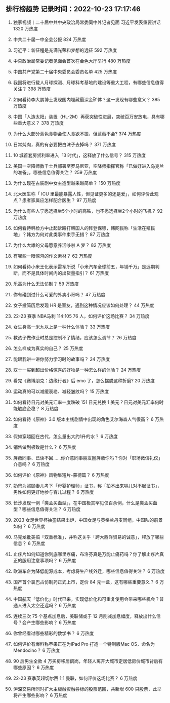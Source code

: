 
## 排行榜趋势 记录时间：2022-10-23 17:17:46
  
  1. 独家视频丨二十届中共中央政治局常委同中外记者见面 习近平发表重要讲话 1320 万热度
    
  2. 中共二十届一中全会公报 824 万热度
    
  3. 习近平：新征程是充满光荣和梦想的远征 592 万热度
    
  4. 中央政治局常委记者见面会首次在金色大厅举行 480 万热度
    
  5. 中国共产党第二十届中央委员会委员名单 425 万热度
    
  6. 我国将进行载人月球探测、月球科考基地的建设等重大工程，有哪些信息值得关注？ 398 万热度
    
  7. 如何看待李大鹏博士发现国内埋藏最深金矿体？这一发现有哪些意义？ 385 万热度
    
  8. 中国「人造太阳」装置（HL-2M）再获突破性进展，突破百万安放电，具有哪些重大意义？ 378 万热度
    
  9. 为什么大部分蓝色食物会使人食欲不振，但蓝莓不会? 374 万热度
    
  10. 日常炖肉，真的有必要把白沫子去掉吗？ 371 万热度
    
  11. 10 城首套房贷利率进入「3 时代」，这释放了什么信号？ 315 万热度
    
  12. 美国一空降师数千士兵部署至罗马尼亚，空降师指挥官称「已做好进入乌克兰的准备」，哪些信息值得关注？ 259 万热度
    
  13. 为什么现在古装剧中女主造型越来越简单？ 150 万热度
    
  14. 北大医生称「 ICU 里最能暴露人性，但见证更多的还是爱」，如何评价此观点？患者家属应怎样配合医生？ 97 万热度
    
  15. 为什么有些人宁愿选择坐5个小时的高铁，也不愿选择坐2个小时的飞机？ 92 万热度
    
  16. 如何看待韩检方中止起诉殴打韩国人的拜登保镖，韩网民称「生活在殖民地」？韩方为何对此类事件束手无措？ 87 万热度
    
  17. 为什么大雄的父母愿意养活哆啦 A 梦？ 82 万热度
    
  18. 有哪些一眼惊鸿的作文素材？ 62 万热度
    
  19. 如何看待小米王化表示雷军所说「小米汽车全球前五，年销千万」是远期判断，而不是具体时间内的出货量指引？ 61 万热度
    
  20. 乐高为什么无法仿制？ 59 万热度
    
  21. 你有碰到过什么可爱的外卖小哥吗？ 47 万热度
    
  22. 女子投简历后发现 HR 是室友，遇到这种情况应该如何处理？ 44 万热度
    
  23. 22-23 赛季 NBA马刺 114:105 76 人，如何评价这场比赛？ 34 万热度
    
  24. 女生身高一米九以上是一种什么体验？ 33 万热度
    
  25. 教孩子做作业时总是控制不了情绪，应该怎么调节？ 26 万热度
    
  26. 怎么样成为真实的自己？ 25 万热度
    
  27. 能跟我讲一讲你努力学习时的故事吗？ 24 万热度
    
  28. 双十一买到超出价格惊喜的好物是一种怎么样的体验？ 24 万热度
    
  29. 看完《赛博朋克：边缘行者》后 emo 了，怎么摆脱这种折磨? 20 万热度
    
  30. 运动真的可以减缓衰老、减轻皱纹吗？ 15 万热度
    
  31. 如何看待日元对美元汇率一度跌破 151 日元兑换 1 美元？日元对美元汇率何时能触底企稳？ 8 万热度
    
  32. 如何看待《原神》3.0 版本主线剧情中出现的角色艾尔海森人气很高？ 6 万热度
    
  33. 假如穿越回在古代，怎么量出大约1升的水？ 6 万热度
    
  34. 销售做到极致是什么？ 6 万热度
    
  35. 屏蔽同事、已读不回……你介意同事朋友圈屏蔽你吗？你对「职场微信礼仪」介意吗？ 6 万热度
    
  36. 如何评价《原神》风物集短片-蒙德篇？ 6 万热度
    
  37. 奶爸为照顾妻儿考下「母婴护理师」证书，称「拍不出来嗝儿对不起证书」，男性如何更好地参与育儿过程？ 6 万热度
    
  38. 长沙发现一例「类孟买血型」，在中国极其罕见仅百余例，什么是类孟买血型？哪些信息值得关注？ 6 万热度
    
  39. 2023 女足世界杯抽签结果出炉，中国女足与英格兰丹麦同组，中国队的前景如何？ 6 万热度
    
  40. 马克龙批美搞「双重标准」，并称这关乎「跨大西洋贸易的诚意」，释放了哪些信息？ 6 万热度
    
  41. 止疼片如何知道你到底哪里疼痛，布洛芬真是万能止痛药吗？你了解止疼片真正的服用注意事项吗？ 6 万热度
    
  42. 欧洲车企为降低能源成本，考虑将生产线外迁，哪些信息值得关注？ 6 万热度
    
  43. 国产首个氯巴占仿制药正式上市，定价 84 元一盒，这有哪些重要意义？ 6 万热度
    
  44. 中国航天「低价化」时代已来，实现低价化和可重复使用会带来哪些机会？普通人进入太空还远吗？ 6 万热度
    
  45. 连续三次 75 个基点加息后，美联储或于 12 月削减加息幅度，释放出什么信号？会产生哪些影响？ 6 万热度
    
  46. 你曾经看过哪些精彩的数学书？ 6 万热度
    
  47. 如何评价有爆料称苹果正在为iPad Pro 打造一个特制版Mac OS，命名为Mendocino？ 6 万热度
    
  48. 90 后男生全款 4 万买房移居鹤岗，年轻人离开大城市定居低房价城市背后有哪些原因？ 6 万热度
    
  49. 22-23 赛季英超切尔西 1:1 曼联，如何评价这场比赛？ 6 万热度
    
  50. 沪深交易所同时扩大主板融资融券标的股票范围，共新增 600 只股票，此举将产生哪些影响？ 6 万热度
    
